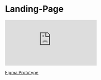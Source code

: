# Landing-Page

![file cover - 1](https://github.com/KaidoGear5/Landing-Page/blob/main/index.html)


[Figma Prototype](https://github.com/KaidoGear5/Landing-Page/blob/main/styles.css)
